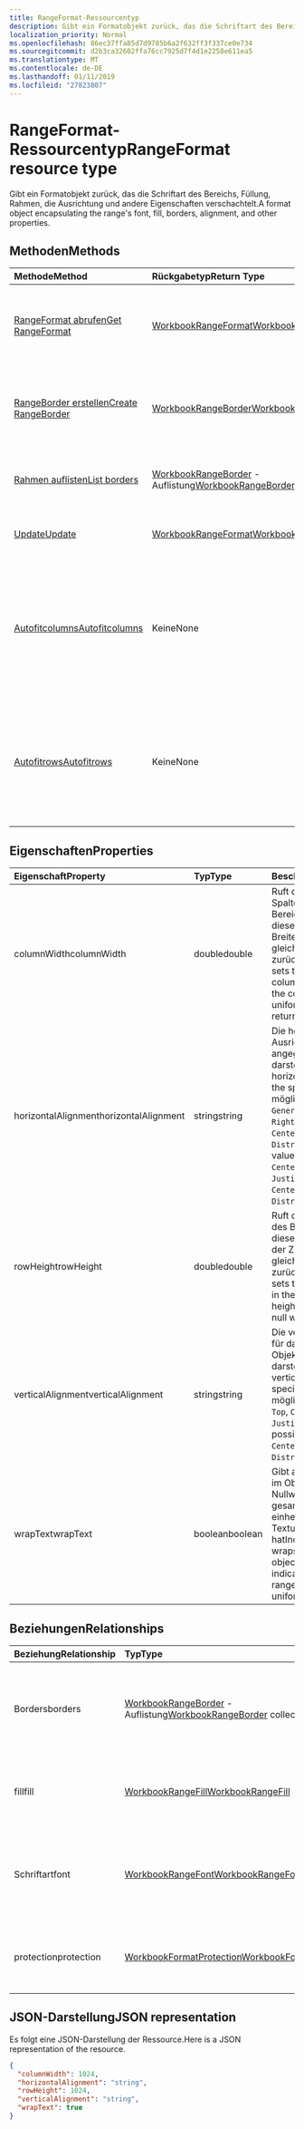 ```yaml
---
title: RangeFormat-Ressourcentyp
description: Gibt ein Formatobjekt zurück, das die Schriftart des Bereichs, Füllung, Rahmen, die Ausrichtung und andere Eigenschaften verschachtelt.
localization_priority: Normal
ms.openlocfilehash: 86ec37ffa85d7d9785b6a2f632ff3f337ce0e734
ms.sourcegitcommit: d2b3ca32602ffa76cc7925d7f4d1e2258e611ea5
ms.translationtype: MT
ms.contentlocale: de-DE
ms.lasthandoff: 01/11/2019
ms.locfileid: "27823807"
---
```

# <a name="rangeformat-resource-type"></a><span data-ttu-id="4c831-103">RangeFormat-Ressourcentyp</span><span class="sxs-lookup"><span data-stu-id="4c831-103">RangeFormat resource type</span></span>

<span data-ttu-id="4c831-104">Gibt ein Formatobjekt zurück, das die Schriftart des Bereichs, Füllung, Rahmen, die Ausrichtung und andere Eigenschaften verschachtelt.</span><span class="sxs-lookup"><span data-stu-id="4c831-104">A format object encapsulating the range's font, fill, borders, alignment, and other properties.</span></span>


## <a name="methods"></a><span data-ttu-id="4c831-105">Methoden</span><span class="sxs-lookup"><span data-stu-id="4c831-105">Methods</span></span>

| <span data-ttu-id="4c831-106">Methode</span><span class="sxs-lookup"><span data-stu-id="4c831-106">Method</span></span>           | <span data-ttu-id="4c831-107">Rückgabetyp</span><span class="sxs-lookup"><span data-stu-id="4c831-107">Return Type</span></span>    |<span data-ttu-id="4c831-108">Beschreibung</span><span class="sxs-lookup"><span data-stu-id="4c831-108">Description</span></span>|
|:---------------|:--------|:----------|
|[<span data-ttu-id="4c831-109">RangeFormat abrufen</span><span class="sxs-lookup"><span data-stu-id="4c831-109">Get RangeFormat</span></span>](../api/rangeformat-get.md) | [<span data-ttu-id="4c831-110">WorkbookRangeFormat</span><span class="sxs-lookup"><span data-stu-id="4c831-110">WorkbookRangeFormat</span></span>](rangeformat.md) |<span data-ttu-id="4c831-111">Dient zum Lesen der Eigenschaften und der Beziehungen des rangeFormat-Objekts.</span><span class="sxs-lookup"><span data-stu-id="4c831-111">Read properties and relationships of rangeFormat object.</span></span>|
|[<span data-ttu-id="4c831-112">RangeBorder erstellen</span><span class="sxs-lookup"><span data-stu-id="4c831-112">Create RangeBorder</span></span>](../api/rangeformat-post-borders.md) |[<span data-ttu-id="4c831-113">WorkbookRangeBorder</span><span class="sxs-lookup"><span data-stu-id="4c831-113">WorkbookRangeBorder</span></span>](rangeborder.md)| <span data-ttu-id="4c831-114">Dient zum Erstellen eines neues RangeBorder durch Veröffentlichen in der Rahmensammlung.</span><span class="sxs-lookup"><span data-stu-id="4c831-114">Create a new RangeBorder by posting to the borders collection.</span></span>|
|[<span data-ttu-id="4c831-115">Rahmen auflisten</span><span class="sxs-lookup"><span data-stu-id="4c831-115">List borders</span></span>](../api/rangeformat-list-borders.md) |<span data-ttu-id="4c831-116">[WorkbookRangeBorder](rangeborder.md) -Auflistung</span><span class="sxs-lookup"><span data-stu-id="4c831-116">[WorkbookRangeBorder](rangeborder.md) collection</span></span>| <span data-ttu-id="4c831-117">Dient zum Abrufen einer RangeBorder-Objeksammlung.</span><span class="sxs-lookup"><span data-stu-id="4c831-117">Get a RangeBorder object collection.</span></span>|
|[<span data-ttu-id="4c831-118">Update</span><span class="sxs-lookup"><span data-stu-id="4c831-118">Update</span></span>](../api/rangeformat-update.md) | [<span data-ttu-id="4c831-119">WorkbookRangeFormat</span><span class="sxs-lookup"><span data-stu-id="4c831-119">WorkbookRangeFormat</span></span>](rangeformat.md) |<span data-ttu-id="4c831-120">Dient zum Aktualisieren des RangeFormat-Objekts.</span><span class="sxs-lookup"><span data-stu-id="4c831-120">Update RangeFormat object.</span></span> |
|[<span data-ttu-id="4c831-121">Autofitcolumns</span><span class="sxs-lookup"><span data-stu-id="4c831-121">Autofitcolumns</span></span>](../api/rangeformat-autofitcolumns.md)|<span data-ttu-id="4c831-122">Keine</span><span class="sxs-lookup"><span data-stu-id="4c831-122">None</span></span>|<span data-ttu-id="4c831-123">Ändert die Breite der Spalten des aktuellen Bereichs, um basierend auf den aktuellen Daten in den Spalten die optimale Breite zu erzielen.</span><span class="sxs-lookup"><span data-stu-id="4c831-123">Changes the width of the columns of the current range to achieve the best fit, based on the current data in the columns.</span></span>|
|[<span data-ttu-id="4c831-124">Autofitrows</span><span class="sxs-lookup"><span data-stu-id="4c831-124">Autofitrows</span></span>](../api/rangeformat-autofitrows.md)|<span data-ttu-id="4c831-125">Keine</span><span class="sxs-lookup"><span data-stu-id="4c831-125">None</span></span>|<span data-ttu-id="4c831-126">Ändert die Höhe der Zeilen des aktuellen Bereichs, um basierend auf den aktuellen Daten in den Zeilen die optimale Höhe zu erzielen.</span><span class="sxs-lookup"><span data-stu-id="4c831-126">Changes the height of the rows of the current range to achieve the best fit, based on the current data in the columns.</span></span>|

## <a name="properties"></a><span data-ttu-id="4c831-127">Eigenschaften</span><span class="sxs-lookup"><span data-stu-id="4c831-127">Properties</span></span>
| <span data-ttu-id="4c831-128">Eigenschaft</span><span class="sxs-lookup"><span data-stu-id="4c831-128">Property</span></span>     | <span data-ttu-id="4c831-129">Typ</span><span class="sxs-lookup"><span data-stu-id="4c831-129">Type</span></span>   |<span data-ttu-id="4c831-130">Beschreibung</span><span class="sxs-lookup"><span data-stu-id="4c831-130">Description</span></span>|
|:---------------|:--------|:----------|
|<span data-ttu-id="4c831-131">columnWidth</span><span class="sxs-lookup"><span data-stu-id="4c831-131">columnWidth</span></span>|<span data-ttu-id="4c831-132">double</span><span class="sxs-lookup"><span data-stu-id="4c831-132">double</span></span>|<span data-ttu-id="4c831-p101">Ruft die Breite aller Spalten innerhalb des Bereichs ab oder legt diese fest. Wenn die Breite der Spalten nicht gleichmäßig ist, wird Null zurückgegeben.</span><span class="sxs-lookup"><span data-stu-id="4c831-p101">Gets or sets the width of all colums within the range. If the column widths are not uniform, null will be returned.</span></span>|
|<span data-ttu-id="4c831-135">horizontalAlignment</span><span class="sxs-lookup"><span data-stu-id="4c831-135">horizontalAlignment</span></span>|<span data-ttu-id="4c831-136">string</span><span class="sxs-lookup"><span data-stu-id="4c831-136">string</span></span>|<span data-ttu-id="4c831-137">Die horizontale Ausrichtung für das angegebene Objekt darstellt.</span><span class="sxs-lookup"><span data-stu-id="4c831-137">Represents the horizontal alignment for the specified object.</span></span> <span data-ttu-id="4c831-138">Die möglichen Werte sind: `General`, `Left`, `Center`, `Right`, `Fill`, `Justify`, `CenterAcrossSelection`, `Distributed`.</span><span class="sxs-lookup"><span data-stu-id="4c831-138">The possible values are: `General`, `Left`, `Center`, `Right`, `Fill`, `Justify`, `CenterAcrossSelection`, `Distributed`.</span></span>|
|<span data-ttu-id="4c831-139">rowHeight</span><span class="sxs-lookup"><span data-stu-id="4c831-139">rowHeight</span></span>|<span data-ttu-id="4c831-140">double</span><span class="sxs-lookup"><span data-stu-id="4c831-140">double</span></span>|<span data-ttu-id="4c831-p103">Ruft die Höhe aller Zeilen des Bereichs ab oder legt diese fest. Wenn die Höhe der Zeilen nicht gleichmäßig ist, wird Null zurückgegeben.</span><span class="sxs-lookup"><span data-stu-id="4c831-p103">Gets or sets the height of all rows in the range. If the row heights are not uniform null will be returned.</span></span>|
|<span data-ttu-id="4c831-143">verticalAlignment</span><span class="sxs-lookup"><span data-stu-id="4c831-143">verticalAlignment</span></span>|<span data-ttu-id="4c831-144">string</span><span class="sxs-lookup"><span data-stu-id="4c831-144">string</span></span>|<span data-ttu-id="4c831-145">Die vertikale Ausrichtung für das angegebene Objekt darstellt.</span><span class="sxs-lookup"><span data-stu-id="4c831-145">Represents the vertical alignment for the specified object.</span></span> <span data-ttu-id="4c831-146">Die möglichen Werte sind: `Top`, `Center`, `Bottom`, `Justify`, `Distributed`.</span><span class="sxs-lookup"><span data-stu-id="4c831-146">The possible values are: `Top`, `Center`, `Bottom`, `Justify`, `Distributed`.</span></span>|
|<span data-ttu-id="4c831-147">wrapText</span><span class="sxs-lookup"><span data-stu-id="4c831-147">wrapText</span></span>|<span data-ttu-id="4c831-148">boolean</span><span class="sxs-lookup"><span data-stu-id="4c831-148">boolean</span></span>|<span data-ttu-id="4c831-p105">Gibt an, ob Excel den Text im Objekt umbricht. Ein Nullwert gibt an, dass der gesamte Bereich keine einheitliche Textumbruch-Einstellung hat</span><span class="sxs-lookup"><span data-stu-id="4c831-p105">Indicates if Excel wraps the text in the object. A null value indicates that the entire range doesn't have uniform wrap setting</span></span>|

## <a name="relationships"></a><span data-ttu-id="4c831-151">Beziehungen</span><span class="sxs-lookup"><span data-stu-id="4c831-151">Relationships</span></span>
| <span data-ttu-id="4c831-152">Beziehung</span><span class="sxs-lookup"><span data-stu-id="4c831-152">Relationship</span></span> | <span data-ttu-id="4c831-153">Typ</span><span class="sxs-lookup"><span data-stu-id="4c831-153">Type</span></span>   |<span data-ttu-id="4c831-154">Beschreibung</span><span class="sxs-lookup"><span data-stu-id="4c831-154">Description</span></span>|
|:---------------|:--------|:----------|
|<span data-ttu-id="4c831-155">Borders</span><span class="sxs-lookup"><span data-stu-id="4c831-155">borders</span></span>|<span data-ttu-id="4c831-156">[WorkbookRangeBorder](rangeborder.md) -Auflistung</span><span class="sxs-lookup"><span data-stu-id="4c831-156">[WorkbookRangeBorder](rangeborder.md) collection</span></span>|<span data-ttu-id="4c831-157">Auflistung von Border-Objekten, die für den gesamten ausgewählten Bereich gelten, schreibgeschützt.</span><span class="sxs-lookup"><span data-stu-id="4c831-157">Collection of border objects that apply to the overall range selected Read-only.</span></span>|
|<span data-ttu-id="4c831-158">fill</span><span class="sxs-lookup"><span data-stu-id="4c831-158">fill</span></span>|[<span data-ttu-id="4c831-159">WorkbookRangeFill</span><span class="sxs-lookup"><span data-stu-id="4c831-159">WorkbookRangeFill</span></span>](rangefill.md)|<span data-ttu-id="4c831-p106">Gibt das Fill-Objekt an, das für den gesamten Bereich definiert ist. Schreibgeschützt.</span><span class="sxs-lookup"><span data-stu-id="4c831-p106">Returns the fill object defined on the overall range. Read-only.</span></span>|
|<span data-ttu-id="4c831-162">Schriftart</span><span class="sxs-lookup"><span data-stu-id="4c831-162">font</span></span>|[<span data-ttu-id="4c831-163">WorkbookRangeFont</span><span class="sxs-lookup"><span data-stu-id="4c831-163">WorkbookRangeFont</span></span>](rangefont.md)|<span data-ttu-id="4c831-164">Gibt das Font-Objekt zurück, das für den gesamten ausgewählten Bereich definiert ist, schreibgeschützt.</span><span class="sxs-lookup"><span data-stu-id="4c831-164">Returns the font object defined on the overall range selected Read-only.</span></span>|
|<span data-ttu-id="4c831-165">protection</span><span class="sxs-lookup"><span data-stu-id="4c831-165">protection</span></span>|[<span data-ttu-id="4c831-166">WorkbookFormatProtection</span><span class="sxs-lookup"><span data-stu-id="4c831-166">WorkbookFormatProtection</span></span>](formatprotection.md)|<span data-ttu-id="4c831-p107">Gibt das Formatschutz-Objekt für einen Bereich zurück. Schreibgeschützt.</span><span class="sxs-lookup"><span data-stu-id="4c831-p107">Returns the format protection object for a range. Read-only.</span></span>|

## <a name="json-representation"></a><span data-ttu-id="4c831-169">JSON-Darstellung</span><span class="sxs-lookup"><span data-stu-id="4c831-169">JSON representation</span></span>

<span data-ttu-id="4c831-170">Es folgt eine JSON-Darstellung der Ressource.</span><span class="sxs-lookup"><span data-stu-id="4c831-170">Here is a JSON representation of the resource.</span></span>

<!-- {
  "blockType": "resource",
  "baseType": "microsoft.graph.entity",
  "optionalProperties": [

  ],
  "@odata.type": "microsoft.graph.workbookRangeFormat"
}-->

```json
{
  "columnWidth": 1024,
  "horizontalAlignment": "string",
  "rowHeight": 1024,
  "verticalAlignment": "string",
  "wrapText": true
}

```

<!-- uuid: 8fcb5dbc-d5aa-4681-8e31-b001d5168d79
2015-10-25 14:57:30 UTC -->
<!-- {
  "type": "#page.annotation",
  "description": "RangeFormat resource",
  "keywords": "",
  "section": "documentation",
  "tocPath": ""
}-->
